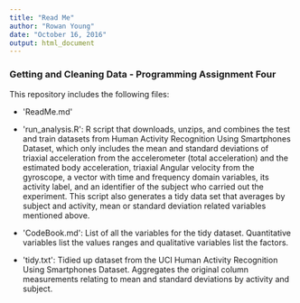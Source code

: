 ```yaml
---
title: "Read Me"
author: "Rowan Young"
date: "October 16, 2016"
output: html_document
---
```


### Getting and Cleaning Data - Programming Assignment Four

This repository includes the following files:

- 'ReadMe.md'

- 'run_analysis.R': R script that downloads, unzips, and combines the test and train datasets from Human Activity Recognition Using Smartphones Dataset, which only includes the mean and standard deviations of triaxial acceleration from the accelerometer (total acceleration) and the estimated body acceleration, triaxial Angular velocity from the gyroscope, a vector with time and frequency domain variables, its activity label, and an identifier of the subject who carried out the experiment. This script also generates a tidy data set that averages by subject and activity, mean or standard deviation related variables mentioned above.

- 'CodeBook.md': List of all the variables for the tidy dataset. Quantitative variables list the values ranges and qualitative variables list the factors.

- 'tidy.txt': Tidied up dataset from the UCI Human Activity Recognition Using Smartphones Dataset. Aggregates the original column measurements relating to mean and standard deviations by activity and subject.